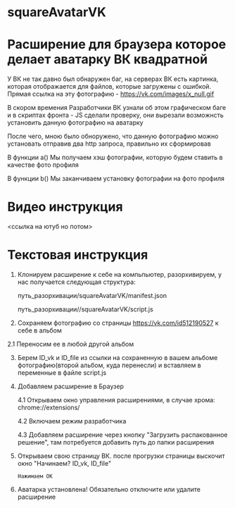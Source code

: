 # squareAvatarVK

# Расширение для браузера которое делает аватарку ВК квадратной

У ВК не так давно был обнаружен баг, на серверах ВК есть картинка, которая отображается для файлов, которые загружены с ошибкой. Прямая ссылка на эту фотографию - https://vk.com/images/x_null.gif

В скором времения Разработчики ВК узнали об этом графическом баге и в скриптах фронта - JS сделали проверку, они вырезали возможнсть установить данную фотографию на аватарку

После чего, мною было обноружено, что данную фотографию можно установать отправив два http запроса, правильно их сформировав

В функции a() Мы получаем хэш фотографии, которую будем ставить в качестве фото профиля

В функции b() Мы заканчиваем установку фотографии на фото профиля


# Видео инструкция 

<ссылка на ютуб но потом>


# Текстовая инструкция


1. Клонируем расширение к себе на компьпьютер, разорхивируем, у нас получается следующая структура:

     путь_разорхивации/squareAvatarVK/manifest.json

     путь_разорхивации//squareAvatarVK/script.js


2. Сохраняем фотографию со страницы https://vk.com/id512190527 к себе в альбом

2.1 Переносим ее в любой другой альбом


3. Берем ID_vk и ID_file из ссылки на сохраненную в вашем альбоме фотографию(второй альбом, куда перенесли) и вставляем в переменные в файле script.js


4. Добавляем расширение в Браузер

      4.1 Открываем окно управления расширениями, в случае хрома: chrome://extensions/

      4.2 Включаем режим разработчика

      4.3 Добавляем расширение через кнопку "Загрузить распакованное решение", там потребуется добавить путь до папки расширения


5. Открываем свою страницу ВК. после прогрузки страницы выскочит окно "Начинаем? ID_vk, ID_file" 

       Нажимаем ОК


6. Аватарка установлена! Обязательно отключите или удалите расширение
